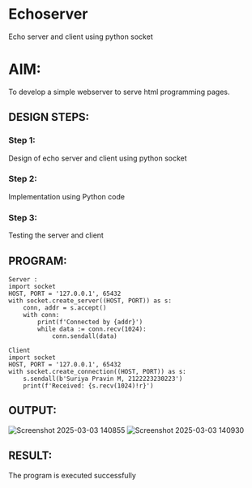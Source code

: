 # Echoserver
Echo server and client using python socket

# AIM:

To develop a simple webserver to serve html programming pages.

## DESIGN STEPS:

### Step 1:

Design of echo server and client using python socket

### Step 2:

Implementation using Python code

### Step 3:

Testing the server and client 

## PROGRAM:
```
Server :
import socket
HOST, PORT = '127.0.0.1', 65432
with socket.create_server((HOST, PORT)) as s:
    conn, addr = s.accept()
    with conn:
        print(f'Connected by {addr}')
        while data := conn.recv(1024):
            conn.sendall(data)

Client
import socket
HOST, PORT = '127.0.0.1', 65432
with socket.create_connection((HOST, PORT)) as s:
    s.sendall(b'Suriya Pravin M, 2122223230223')
    print(f'Received: {s.recv(1024)!r}')
```
## OUTPUT:
![Screenshot 2025-03-03 140855](https://github.com/user-attachments/assets/2b93df7b-e3ff-4e16-819c-ec0f109b847b)
![Screenshot 2025-03-03 140930](https://github.com/user-attachments/assets/6508cbda-9062-45b9-b55e-371eeb3e3264)

## RESULT:
The program is executed successfully
